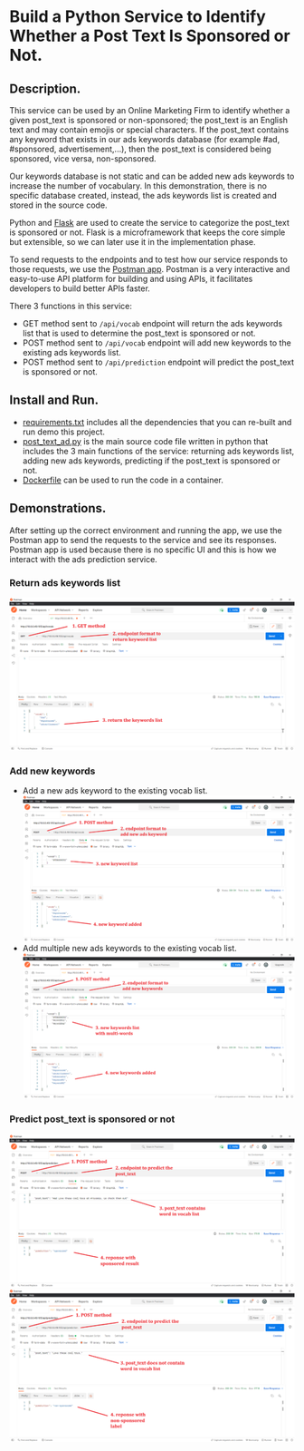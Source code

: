 # Build a Python Service to Identify Whether a Post Text Is Sponsored or Not.

## Description.
This service can be used by an Online Marketing Firm to identify whether a given post_text is sponsored or non-sponsored; the post_text is an English text and may contain emojis or special characters. If the post_text contains any keyword that exists in our ads keywords database (for example #ad, #sponsored, advertisement,...), then the post_text is considered being sponsored, vice versa, non-sponsored.<br>

Our keywords database is not static and can be added new ads keywords to increase the number of vocabulary. In this demonstration, there is no specific database created, instead, the ads keywords list is created and stored in the source code.<br>

Python and [Flask](https://flask.palletsprojects.com/en/2.0.x/) are used to create the service to categorize the post_text is sponsored or not. Flask is a microframework that keeps the core simple but extensible, so we can later use it in the implementation phase.<br>

To send requests to the endpoints and to test how our service responds to those requests, we use the [Postman app](https://www.postman.com/downloads/). Postman is a very interactive and easy-to-use API platform for building and using APIs, it facilitates developers to build better APIs faster.<br>

There 3 functions in this service:
- GET method sent to `/api/vocab` endpoint will return the ads keywords list that is used to determine the post_text is sponsored or not.
- POST method sent to `/api/vocab` endpoint will add new keywords to the existing ads keywords list.
- POST method sent to `/api/prediction` endpoint will predict the post_text is sponsored or not.


## Install and Run.
- [requirements.txt](https://github.com/ba-luan/microservice/blob/main/requirements.txt) includes all the dependencies that you can re-built and run demo this project.
- [post_text_ad.py](https://github.com/ba-luan/microservice/blob/main/post_text_ad.py) is the main source code file written in python that includes the 3 main functions of the service: returning ads keywords list, adding new ads keywords, predicting if the post_text is sponsored or not.
- [Dockerfile](https://github.com/ba-luan/microservice/blob/main/Dockerfile) can be used to run the code in a container.

## Demonstrations.
After setting up the correct environment and running the app, we use the Postman app to send the requests to the service and see its responses. Postman app is used because there is no specific UI and this is how we interact with the ads prediction service.
### Return ads keywords list
![GET vocab](https://github.com/ba-luan/microservice/blob/main/image/GET_vocab.PNG)
### Add new keywords
- Add a new ads keyword to the existing vocab list.<br>
![POST vocab01](https://github.com/ba-luan/microservice/blob/main/image/POST_vocab01.PNG)<br>
- Add multiple new ads keywords to the existing vocab list.<br>
![POST vocab02](https://github.com/ba-luan/microservice/blob/main/image/POST_vocab02.PNG)
### Predict post_text is sponsored or not
![POST prediction01](https://github.com/ba-luan/microservice/blob/main/image/POST_prediction01.PNG)<br>
![POST prediction02](https://github.com/ba-luan/microservice/blob/main/image/POST_prediction02.PNG)
